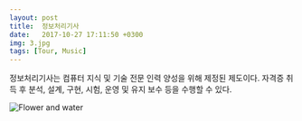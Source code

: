 ```yaml
---
layout: post
title:  정보처리기사
date:   2017-10-27 17:11:50 +0300
img: 3.jpg
tags: [Tour, Music]
---
```

정보처리기사는 컴퓨터 지식 및 기술 전문 인력 양성을 위해 제정된 제도이다. 자격증 취득 후 분석, 설계, 구현, 시험, 운영 및 유지 보수 등을 수행할 수 있다.

![Flower and water]({{site.baseurl}}/images/pages/18.jpg)

